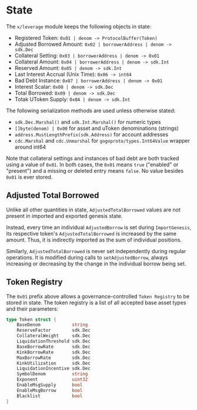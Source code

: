 # State

The `x/leverage` module keeps the following objects in state:

- Registered Token: `0x01 | denom -> ProtocolBuffer(Token)`
- Adjusted Borrowed Amount: `0x02 | borrowerAddress | denom -> sdk.Dec`
- Collateral Setting: `0x03 | borrowerAddress | denom -> 0x01`
- Collateral Amount: `0x04 | borrowerAddress | denom -> sdk.Int`
- Reserved Amount: `0x05 | denom -> sdk.Int`
- Last Interest Accrual (Unix Time): `0x06 -> int64`
- Bad Debt Instance: `0x07 | borrowerAddress | denom -> 0x01`
- Interest Scalar: `0x08 | denom -> sdk.Dec`
- Total Borrowed: `0x09 | denom -> sdk.Dec`
- Totak UToken Supply:  `0x0A | denom -> sdk.Int`

The following serialization methods are used unless otherwise stated:
- `sdk.Dec.Marshal()` and `sdk.Int.Marshal()` for numeric types
- `[]byte(denom) | 0x00` for asset and uToken denominations (strings)
- `address.MustLengthPrefix(sdk.Address)` for account addresses
- `cdc.Marshal` and `cdc.Unmarshal` for `gogoproto/types.Int64Value` wrapper around int64

Note that collateral settings and instances of bad debt are both tracked using a value of `0x01`. In both cases, the `0x01` means `true` ("enabled" or "present") and a missing or deleted entry means `false`. No value besides `0x01` is ever stored.

## Adjusted Total Borrowed

Unlike all other quantities in state, `AdjustedTotalBorrowed` values are not present in imported and exported genesis state.

Instead, every time an individual `AdjustedBorrow` is set during `ImportGenesis`, its respective token's `AdjustedTotalBorrowed` is increased by the same amount. Thus, it is indirectly imported as the sum of individual positions.

Similarly, `AdjustedTotalBorrowed` is never set independently during regular operations. It is modified during calls to `setAdjustedBorrow`, always increasing or decreasing by the change in the individual borrow being set.

## Token Registry

The `0x01` prefix above allows a governance-controlled `Token Registry` to be stored in state. The token registry is a list of all accepted base asset types and their parameters:

```go
type Token struct {
    BaseDenom            string
    ReserveFactor        sdk.Dec
    CollateralWeight     sdk.Dec
    LiquidationThreshold sdk.Dec
    BaseBorrowRate       sdk.Dec
    KinkBorrowRate       sdk.Dec
    MaxBorrowRate        sdk.Dec
    KinkUtilization      sdk.Dec
    LiquidationIncentive sdk.Dec
    SymbolDenom          string
    Exponent             uint32
    EnableMsgSupply      bool
    EnableMsgBorrow      bool
    Blacklist            bool
}
```
